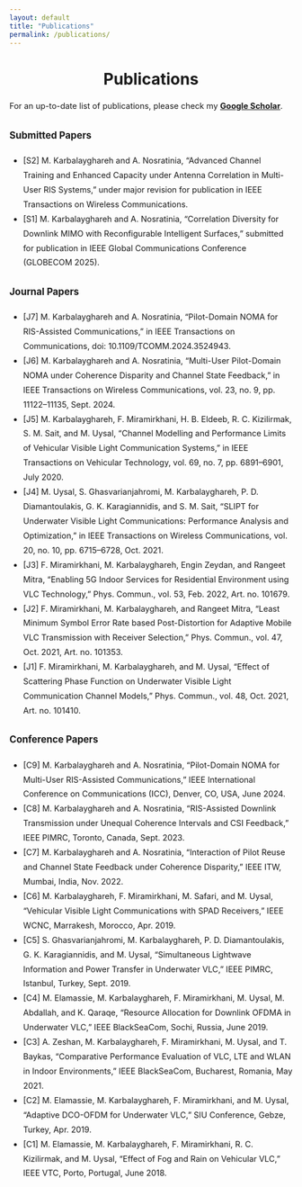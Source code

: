 ```yaml
---
layout: default
title: "Publications"
permalink: /publications/
---
```


<h1 style="text-align: center;">Publications</h1>

<div style="max-width: 1000px; margin: 1rem auto; font-size: 0.9rem; line-height: 1.8; text-align: left;">

  <p>
    For an up-to-date list of publications, please check my
    <strong><a href="https://scholar.google.com/citations?user=DRw2sL8AAAAJ&hl=en" target="_blank">Google Scholar</a></strong>.
  </p>

  <h3>Submitted Papers</h3>
  <ul>
    <li>[S2] M. Karbalayghareh and A. Nosratinia, “Advanced Channel Training and Enhanced Capacity under Antenna Correlation in Multi-User RIS Systems,” under major revision for publication in IEEE Transactions on Wireless Communications.</li>
    <li>[S1] M. Karbalayghareh and A. Nosratinia, “Correlation Diversity for Downlink MIMO with Reconfigurable Intelligent Surfaces,” submitted for publication in IEEE Global Communications Conference (GLOBECOM 2025).</li>
  </ul>

  <h3>Journal Papers</h3>
  <ul>
    <li>[J7] M. Karbalayghareh and A. Nosratinia, “Pilot-Domain NOMA for RIS-Assisted Communications,” in IEEE Transactions on Communications, doi: 10.1109/TCOMM.2024.3524943.</li>
    <li>[J6] M. Karbalayghareh and A. Nosratinia, “Multi-User Pilot-Domain NOMA under Coherence Disparity and Channel State Feedback,” in IEEE Transactions on Wireless Communications, vol. 23, no. 9, pp. 11122–11135, Sept. 2024.</li>
    <li>[J5] M. Karbalayghareh, F. Miramirkhani, H. B. Eldeeb, R. C. Kizilirmak, S. M. Sait, and M. Uysal, “Channel Modelling and Performance Limits of Vehicular Visible Light Communication Systems,” in IEEE Transactions on Vehicular Technology, vol. 69, no. 7, pp. 6891–6901, July 2020.</li>
    <li>[J4] M. Uysal, S. Ghasvarianjahromi, M. Karbalayghareh, P. D. Diamantoulakis, G. K. Karagiannidis, and S. M. Sait, “SLIPT for Underwater Visible Light Communications: Performance Analysis and Optimization,” in IEEE Transactions on Wireless Communications, vol. 20, no. 10, pp. 6715–6728, Oct. 2021.</li>
    <li>[J3] F. Miramirkhani, M. Karbalayghareh, Engin Zeydan, and Rangeet Mitra, “Enabling 5G Indoor Services for Residential Environment using VLC Technology,” Phys. Commun., vol. 53, Feb. 2022, Art. no. 101679.</li>
    <li>[J2] F. Miramirkhani, M. Karbalayghareh, and Rangeet Mitra, “Least Minimum Symbol Error Rate based Post-Distortion for Adaptive Mobile VLC Transmission with Receiver Selection,” Phys. Commun., vol. 47, Oct. 2021, Art. no. 101353.</li>
    <li>[J1] F. Miramirkhani, M. Karbalayghareh, and M. Uysal, “Effect of Scattering Phase Function on Underwater Visible Light Communication Channel Models,” Phys. Commun., vol. 48, Oct. 2021, Art. no. 101410.</li>
  </ul>

  <h3>Conference Papers</h3>
  <ul>
    <li>[C9] M. Karbalayghareh and A. Nosratinia, “Pilot-Domain NOMA for Multi-User RIS-Assisted Communications,” IEEE International Conference on Communications (ICC), Denver, CO, USA, June 2024.</li>
    <li>[C8] M. Karbalayghareh and A. Nosratinia, “RIS-Assisted Downlink Transmission under Unequal Coherence Intervals and CSI Feedback,” IEEE PIMRC, Toronto, Canada, Sept. 2023.</li>
    <li>[C7] M. Karbalayghareh and A. Nosratinia, “Interaction of Pilot Reuse and Channel State Feedback under Coherence Disparity,” IEEE ITW, Mumbai, India, Nov. 2022.</li>
    <li>[C6] M. Karbalayghareh, F. Miramirkhani, M. Safari, and M. Uysal, “Vehicular Visible Light Communications with SPAD Receivers,” IEEE WCNC, Marrakesh, Morocco, Apr. 2019.</li>
    <li>[C5] S. Ghasvarianjahromi, M. Karbalayghareh, P. D. Diamantoulakis, G. K. Karagiannidis, and M. Uysal, “Simultaneous Lightwave Information and Power Transfer in Underwater VLC,” IEEE PIMRC, Istanbul, Turkey, Sept. 2019.</li>
    <li>[C4] M. Elamassie, M. Karbalayghareh, F. Miramirkhani, M. Uysal, M. Abdallah, and K. Qaraqe, “Resource Allocation for Downlink OFDMA in Underwater VLC,” IEEE BlackSeaCom, Sochi, Russia, June 2019.</li>
    <li>[C3] A. Zeshan, M. Karbalayghareh, F. Miramirkhani, M. Uysal, and T. Baykas, “Comparative Performance Evaluation of VLC, LTE and WLAN in Indoor Environments,” IEEE BlackSeaCom, Bucharest, Romania, May 2021.</li>
    <li>[C2] M. Elamassie, M. Karbalayghareh, F. Miramirkhani, and M. Uysal, “Adaptive DCO-OFDM for Underwater VLC,” SIU Conference, Gebze, Turkey, Apr. 2019.</li>
    <li>[C1] M. Elamassie, M. Karbalayghareh, F. Miramirkhani, R. C. Kizilirmak, and M. Uysal, “Effect of Fog and Rain on Vehicular VLC,” IEEE VTC, Porto, Portugal, June 2018.</li>
  </ul>

</div>
